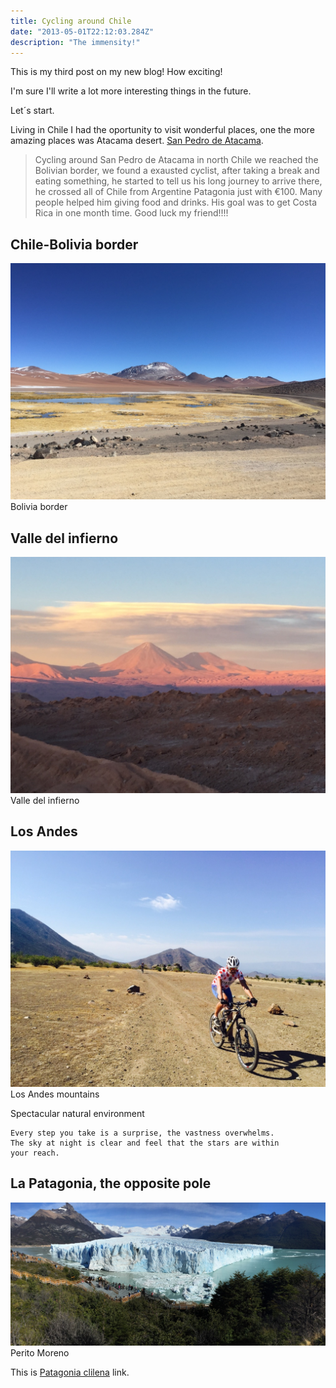 ```yaml
---
title: Cycling around Chile
date: "2013-05-01T22:12:03.284Z"
description: "The immensity!"
---
```

This is my third post on my new blog! How exciting!

I'm sure I'll write a lot more interesting things in the future.

Let´s start.

Living in Chile I had the oportunity to visit wonderful places, one the more amazing
places was Atacama desert.
[San Pedro de Atacama](https://en.wikipedia.org/wiki/San_Pedro_de_Atacama).

> Cycling around San Pedro de Atacama in north Chile we reached the Bolivian 
> border, we found a exausted cyclist, after taking a break and eating something,
> he started to tell us his long journey to arrive there, he crossed all of Chile
> from Argentine Patagonia just with €100. Many people helped him giving food 
> and drinks. His goal was to get Costa Rica in one month time. Good luck my 
> friend!!!!

## Chile-Bolivia border
![Bolivia border](./4F4F9F6E-1EEF-4B67-BD29-C39A00FDCA24_1_105_c.jpeg)
Bolivia border

## Valle del infierno

![Valle de infierno](./BFD8D066-2E0E-4F60-A0E5-B90E149B83E0_1_105_c.jpeg)
Valle del infierno

## Los Andes

![Central Chile](./E79C6418-C2B3-4D1B-A101-668376489A5E_1_105_c.jpeg)
Los Andes mountains


Spectacular natural environment

    Every step you take is a surprise, the vastness overwhelms. 
    The sky at night is clear and feel that the stars are within 
    your reach.

## La Patagonia, the opposite pole 

![Central Chile](./D6F0BD29-A520-4731-B197-9D1C733572ED_1_105_c.jpeg)
Perito Moreno 


This is [Patagonia clilena](https://en.wikipedia.org/wiki/Patagonia "Example") link.


